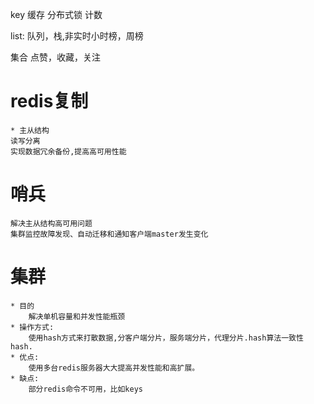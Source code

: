 
key
缓存
分布式锁
计数

list:
队列，栈,非实时小时榜，周榜

集合
点赞，收藏，关注


# redis复制
	* 主从结构
	读写分离
	实现数据冗余备份,提高高可用性能

# 哨兵
	解决主从结构高可用问题
	集群监控故障发现、自动迁移和通知客户端master发生变化

# 集群
	* 目的
		解决单机容量和并发性能瓶颈
	* 操作方式:
		使用hash方式来打散数据,分客户端分片，服务端分片，代理分片.hash算法一致性hash.
	* 优点:
		使用多台redis服务器大大提高并发性能和高扩展。
	* 缺点:
		部分redis命令不可用，比如keys
	
